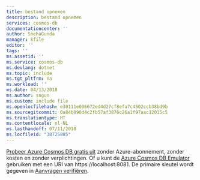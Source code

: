 ```yaml
---
title: bestand opnemen
description: bestand opnemen
services: cosmos-db
documentationcenter: ''
author: SnehaGunda
manager: kfile
editor: ''
tags: ''
ms.assetid: ''
ms.service: cosmos-db
ms.devlang: dotnet
ms.topic: include
ms.tgt_pltfrm: na
ms.workload: ''
ms.date: 04/13/2018
ms.author: sngun
ms.custom: include file
ms.openlocfilehash: e30111e036672ed4d27cf8efa7c4502ccb38bd9b
ms.sourcegitcommit: 0a84b090d4c2fb57af3876c26a1f97aac12015c5
ms.translationtype: HT
ms.contentlocale: nl-NL
ms.lasthandoff: 07/11/2018
ms.locfileid: "38725885"
---
```

[Probeer Azure Cosmos DB gratis uit](https://azure.microsoft.com/try/cosmosdb/) zonder Azure-abonnement, zonder kosten en zonder verplichtingen. Of u kunt de [Azure Cosmos DB Emulator](https://docs.microsoft.com/azure/cosmos-db/local-emulator) gebruiken met een URI van https://localhost:8081. De primaire sleutel wordt gegeven in [Aanvragen verifiëren](../articles/cosmos-db/local-emulator.md#authenticating-requests).
